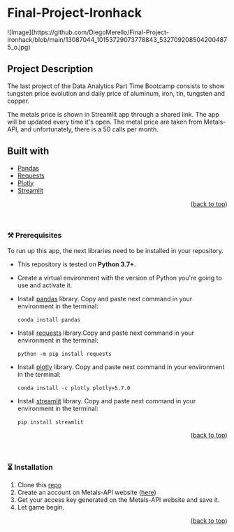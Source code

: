 # Final-Project-Ironhack

<p align="centre"> ![Image](https://github.com/DiegoMerello/Final-Project-Ironhack/blob/main/13087044_10153729073778843_5327092085042004875_o.jpg)


## Project Description
The last project of the Data Analytics Part Time Bootcamp consists to show tungsten price evolution and daily price of aluminum, iron, tin, tungsten and copper.

The metals price is shown in Streamlit app through a shared link. The app will be updated every time it's open. The metal price are taken from Metals-API, and unfortunately, there is a 50 calls per month.


## Built with

* [Pandas](https://pandas.pydata.org/)
* [Requests](https://docs.python-requests.org/en/latest/)
* [Plotly](https://plotly.com/)
* [Streamlit](https://streamlit.io/)


<p align="right">(<a href="#top">back to top</a>)</p>


&nbsp;

### :hammer_and_pick: Prerequisites

To run up this app, the next libraries need to be installed in your repository. 

- This repository is tested on **Python 3.7+**.
- Create a virtual environment with the version of Python you're going to use and activate it.


- Install [pandas](https://pandas.pydata.org/docs/user_guide/index.html) library. Copy and paste next command in your environment in the terminal:
    ```
    conda install pandas
    ```
- Install [requests](https://docs.python-requests.org/en/latest/) library.Copy and paste next command in your environment in the terminal:
    ```
   python -m pip install requests
    ```
- Install [plotly](https://plotly.com/python/) library. Copy and paste next command in your environment in the terminal:
    ```
    conda install -c plotly plotly=5.7.0
    ```
- Install [streamlit](https://streamlit.io/) library. Copy and paste next command in your environment in the terminal:
    ```
    pip install streamlit
    ```
 
<p align="right">(<a href="#top">back to top</a>)</p>

&nbsp;

### :hourglass_flowing_sand: Installation

1. Clone this [repo](https://github.com/DiegoMerello/Final-Project-Ironhack)
2. Create an account on Metals-API website ([here](https://www.metals-api.com/register))
3. Get your access key generated on the Metals-API website and save it.
4. Let game begin.

<p align="right">(<a href="#top">back to top</a>)</p>

&nbsp;


